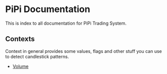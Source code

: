 # PiPi Documentation

This is index to all documentation for PiPi Trading System.

## Contexts

Context in general provides some values, flags and other stuff you can use to detect candlestick patterns.

* [Volume](context/volume/README.md)
